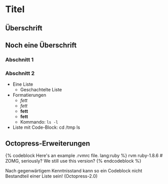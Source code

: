 Titel
=====

Überschrift
-----------

Noch eine Überschrift
---------------------

### Abschnitt 1 ###

### Abschnitt 2 ###

* Eine Liste
    * Geschachtelte Liste
* Formatierungen
    * _fett_
    * *fett*
    * __fett__
    * **fett**
    * Kommando: `ls -l`
* Liste mit Code-Block:
        cd /tmp
        ls

Octopress-Erweiterungen
-----------------------

{% codeblock Here's an example .rvmrc file. lang:ruby %}
rvm ruby-1.8.6 # ZOMG, seriously? We still use this version?
{% endcodeblock %}

Nach gegenwärtigem Kenntnisstand kann so ein Codeblock nicht Bestandteil einer Liste sein! (Octopress-2.0)
